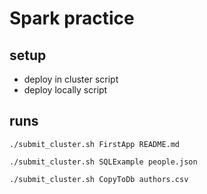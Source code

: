 # Spark practice

## setup
* deploy in cluster script
* deploy locally script



## runs
```
./submit_cluster.sh FirstApp README.md
```

```
./submit_cluster.sh SQLExample people.json
```

```
./submit_cluster.sh CopyToDb authors.csv
```
